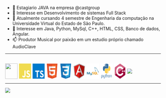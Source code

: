 - 👋 Estagiario JAVA na empresa @castgroup
- 👀 Interesse em Desenvolvimento de sistemas Full Stack
- 🌱 Atualmente cursando 4 semestre de Engenharia da computação na Universidade Virtual do Estado de São Paulo.
- 💞️ Interesse em Java, Python, MySql, C++, HTML, CSS, Banco de dados, Angular.
- 📫 Produtor Musical por paixão em um estudio próprio chamado AudioClave

<hr>
<div style="display: inline_block"><br>
  <img align="center" height="50" width="40" src="https://cdn.jsdelivr.net/gh/devicons/devicon/icons/java/java-original.svg" />
  <img align="center" height="50" width="40" src="https://raw.githubusercontent.com/devicons/devicon/master/icons/javascript/javascript-plain.svg">
  <img align="center" height="50" width="40" src="https://raw.githubusercontent.com/devicons/devicon/master/icons/typescript/typescript-plain.svg">
  <img align="center" height="50" width="40" src="https://raw.githubusercontent.com/devicons/devicon/master/icons/html5/html5-original.svg">
  <img align="center" height="50" width="40" src="https://raw.githubusercontent.com/devicons/devicon/master/icons/css3/css3-original.svg">
  <img align="center" height="50" width="40" src="https://github.com/devicons/devicon/blob/master/icons/angularjs/angularjs-original.svg">
  <img align="center" height="50" width="40" src="https://github.com/devicons/devicon/blob/master/icons/mysql/mysql-original-wordmark.svg">
  <img align="center" height="50" width="40" src="https://github.com/devicons/devicon/blob/master/icons/python/python-original-wordmark.svg">
  <img align="center" height="50" width="40" src="https://github.com/devicons/devicon/blob/master/icons/cplusplus/cplusplus-original.svg">
  <img align="center" height="110" src="https://giffiles.alphacoders.com/209/209661.gif">
</div>
<hr>
  <img width="600" src="https://github-readme-stats.vercel.app/api/top-langs/?username=TonnyJames&layout=compact&langs_count=7&theme=dracula"/>
</div>
